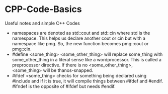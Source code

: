 # CPP-Code-Basics
Useful notes and simple C++ Codes


* namespaces are denoted as std::cout and std::cin where std is the namespace. This helps us declare another cout or cin but with a namespace like pmg. So, the new function becomes pmg::cout or pmg::cin.
* #define <some_thing> <some_other_thing> will replace some_thing with some_other_thing in a literal sense like a wordprocessor. This is called a preprocessor directive. If there is no <some_other_thing>, <some_thing> will be thanos-snapped.
* #ifdef <some_thing> checks for something being declared using #include and if it is true, it will compile things between #ifdef and #endif. #ifndef is the opposite of #ifdef but needs #endif.